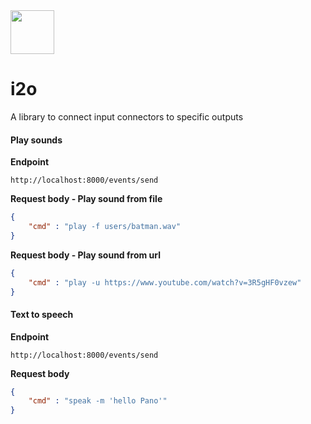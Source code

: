 
<img src="https://cloud.githubusercontent.com/assets/1907604/7896840/4cb417da-06cf-11e5-9e17-b21b37839323.jpg" width=70>

# i2o
A library to connect input connectors to specific outputs

#### Play sounds

**Endpoint** 

```
http://localhost:8000/events/send
```


**Request body - Play sound from file**

```json
{
	"cmd" : "play -f users/batman.wav"
}
```

**Request body - Play sound from url**

```json
{
	"cmd" : "play -u https://www.youtube.com/watch?v=3R5gHF0vzew"
}
```

#### Text to speech

**Endpoint** 

```
http://localhost:8000/events/send
```

**Request body**

```json
{
	"cmd" : "speak -m 'hello Pano'"
}
```
